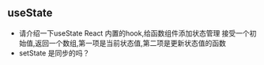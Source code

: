 ## useState
- 请介绍一下useState
  React 内置的hook,给函数组件添加状态管理
  接受一个初始值,返回一个数组,第一项是当前状态值,第二项是更新状态值的函数
- setState 是同步的吗？
  
